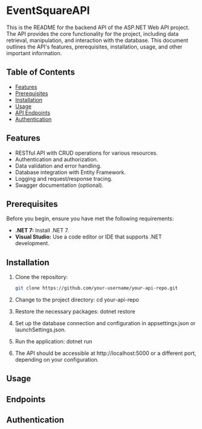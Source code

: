 # EventSquareAPI

This is the README for the backend API of the ASP.NET Web API project. 
The API provides the core functionality for the project, including data retrieval, manipulation, and interaction with the database. 
This document outlines the API's features, prerequisites, installation, usage, and other important information.

## Table of Contents

- [Features](#features)
- [Prerequisites](#prerequisites)
- [Installation](#installation)
- [Usage](#usage)
- [API Endpoints](#api-endpoints)
- [Authentication](#authentication)

## Features

- RESTful API with CRUD operations for various resources.
- Authentication and authorization.
- Data validation and error handling.
- Database integration with Entity Framework.
- Logging and request/response tracing.
- Swagger documentation (optional).

## Prerequisites

Before you begin, ensure you have met the following requirements:

- **.NET 7:** Install .NET 7.
- **Visual Studio:** Use a code editor or IDE that supports .NET development.


## Installation

1. Clone the repository:

	```bash
	git clone https://github.com/your-username/your-api-repo.git
2. Change to the project directory:
	cd your-api-repo

3. Restore the necessary packages:
	dotnet restore

4. Set up the database connection and configuration in appsettings.json or launchSettings.json.

5. Run the application:
	dotnet run

6. The API should be accessible at http://localhost:5000 or a different port, depending on your configuration.

## Usage
## Endpoints
## Authentication
